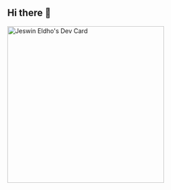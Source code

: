 ## Hi there 👋

<a href="https://app.daily.dev/jeswineldho"><img src="https://api.daily.dev/devcards/v2/NB29MlcwgkHF4ZMajigF5.png?type=default&r=w1t" width="356" alt="Jeswin Eldho's Dev Card"/></a>

<!--
**jeswin-cube/jeswin-cube** is a ✨ _special_ ✨ repository because its `README.md` (this file) appears on your GitHub profile.

Here are some ideas to get you started:

- 🔭 I’m currently working on ...
- 🌱 I’m currently learning ...
- 👯 I’m looking to collaborate on ...
- 🤔 I’m looking for help with ...
- 💬 Ask me about ...
- 📫 How to reach me: ...
- 😄 Pronouns: ...
- ⚡ Fun fact: ...
-->
